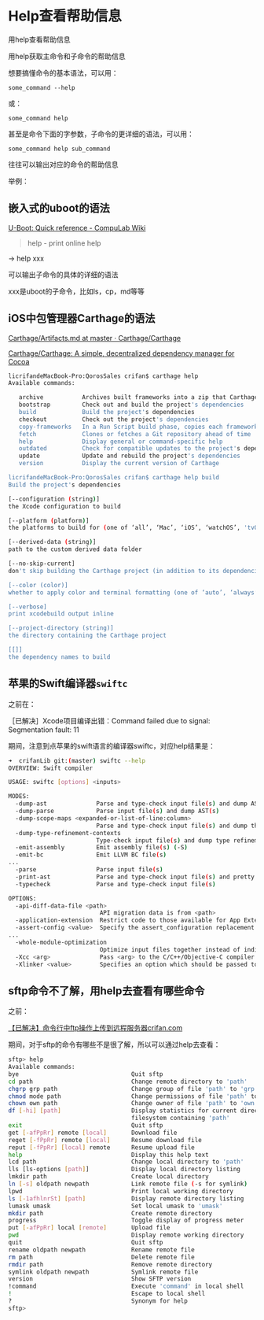 # Help查看帮助信息

用help查看帮助信息

用help获取主命令和子命令的帮助信息

想要搞懂命令的基本语法，可以用：

`some_command --help`

或：

`some_command help`

甚至是命令下面的字参数，子命令的更详细的语法，可以用：

`some_command help sub_command`

往往可以输出对应的命令的帮助信息

举例：

## 嵌入式的uboot的语法
[U-Boot: Quick reference - CompuLab Wiki](https://compulab.co.il/workspace/mediawiki/index.php5/U-Boot_quick_reference)
> help - print online help

-> help xxx

可以输出子命令的具体的详细的语法

xxx是uboot的子命令，比如ls，cp，md等等

## iOS中包管理器Carthage的语法

[Carthage/Artifacts.md at master · Carthage/Carthage](https://github.com/Carthage/Carthage/blob/master/Documentation/Artifacts.md#cartfile)

[Carthage/Carthage: A simple, decentralized dependency manager for Cocoa](https://github.com/Carthage/Carthage#installing-carthage)

```bash
licrifandeMacBook-Pro:QorosSales crifan$ carthage help
Available commands:

   archive           Archives built frameworks into a zip that Carthage can use
   bootstrap         Check out and build the project's dependencies
   build             Build the project's dependencies
   checkout          Check out the project's dependencies
   copy-frameworks   In a Run Script build phase, copies each framework specified by a SCRIPT_INPUT_FILE environment variable into the built app bundle
   fetch             Clones or fetches a Git repository ahead of time
   help              Display general or command-specific help
   outdated          Check for compatible updates to the project's dependencies
   update            Update and rebuild the project's dependencies
   version           Display the current version of Carthage

licrifandeMacBook-Pro:QorosSales crifan$ carthage help build
Build the project's dependencies

[--configuration (string)]
the Xcode configuration to build

[--platform (platform)]
the platforms to build for (one of ‘all’, ‘Mac’, ‘iOS’, ‘watchOS’, 'tvOS', or comma-separated values of the formers except for ‘all’)

[--derived-data (string)]
path to the custom derived data folder

[--no-skip-current]
don't skip building the Carthage project (in addition to its dependencies)

[--color (color)]
whether to apply color and terminal formatting (one of ‘auto’, ‘always’, or ‘never’)

[--verbose]
print xcodebuild output inline

[--project-directory (string)]
the directory containing the Carthage project

[[]]
the dependency names to build
```

## 苹果的Swift编译器`swiftc`
之前在：

［已解决］Xcode项目编译出错：Command failed due to signal: Segmentation fault: 11

期间，注意到点苹果的swift语言的编译器swiftc，对应help结果是：

```bash
➜  crifanLib git:(master) swiftc --help
OVERVIEW: Swift compiler

USAGE: swiftc [options] <inputs>

MODES:
  -dump-ast              Parse and type-check input file(s) and dump AST(s)
  -dump-parse            Parse input file(s) and dump AST(s)
  -dump-scope-maps <expanded-or-list-of-line:column>
                         Parse and type-check input file(s) and dump the scope map(s)
  -dump-type-refinement-contexts
                         Type-check input file(s) and dump type refinement contexts(s)
  -emit-assembly         Emit assembly file(s) (-S)
  -emit-bc               Emit LLVM BC file(s)
...
  -parse                 Parse input file(s)
  -print-ast             Parse and type-check input file(s) and pretty print AST(s)
  -typecheck             Parse and type-check input file(s)

OPTIONS:
  -api-diff-data-file <path>
                          API migration data is from <path>
  -application-extension  Restrict code to those available for App Extensions
  -assert-config <value>  Specify the assert_configuration replacement. Possible values are Debug, Release, Unchecked, DisableReplacement.
...
  -whole-module-optimization
                          Optimize input files together instead of individually
  -Xcc <arg>              Pass <arg> to the C/C++/Objective-C compiler
  -Xlinker <value>        Specifies an option which should be passed to the linker
```

## sftp命令不了解，用help去查看有哪些命令

之前：

[【已解决】命令行中ftp操作上传到远程服务器crifan.com](http://www.crifan.comterminal_use_ftp_upload_file_to_remote_server_crifan_com)

期间，对于sftp的命令有哪些不是很了解，所以可以通过help去查看：

```bash
sftp> help
Available commands:
bye                                Quit sftp
cd path                            Change remote directory to 'path'
chgrp grp path                     Change group of file 'path' to 'grp'
chmod mode path                    Change permissions of file 'path' to 'mode'
chown own path                     Change owner of file 'path' to 'own'
df [-hi] [path]                    Display statistics for current directory or
                                   filesystem containing 'path'
exit                               Quit sftp
get [-afPpRr] remote [local]       Download file
reget [-fPpRr] remote [local]      Resume download file
reput [-fPpRr] [local] remote      Resume upload file
help                               Display this help text
lcd path                           Change local directory to 'path'
lls [ls-options [path]]            Display local directory listing
lmkdir path                        Create local directory
ln [-s] oldpath newpath            Link remote file (-s for symlink)
lpwd                               Print local working directory
ls [-1afhlnrSt] [path]             Display remote directory listing
lumask umask                       Set local umask to 'umask'
mkdir path                         Create remote directory
progress                           Toggle display of progress meter
put [-afPpRr] local [remote]       Upload file
pwd                                Display remote working directory
quit                               Quit sftp
rename oldpath newpath             Rename remote file
rm path                            Delete remote file
rmdir path                         Remove remote directory
symlink oldpath newpath            Symlink remote file
version                            Show SFTP version
!command                           Execute 'command' in local shell
!                                  Escape to local shell
?                                  Synonym for help
sftp>
```

